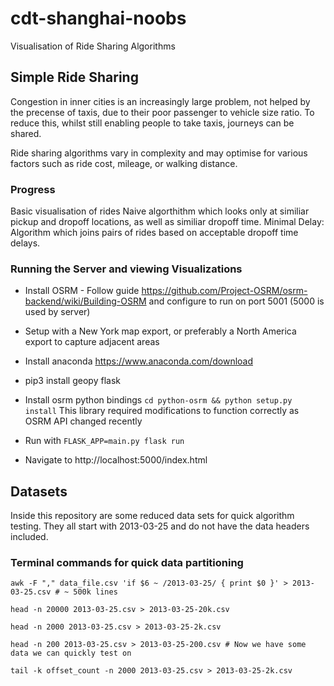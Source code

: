 # cdt-shanghai-noobs

Visualisation of Ride Sharing Algorithms

## Simple Ride Sharing 

Congestion in inner cities is an increasingly large problem, not helped by the precense of taxis, due to their poor passenger to vehicle size ratio. To reduce this, whilst still enabling people to take taxis, journeys can be shared.

Ride sharing algorithms vary in complexity and may optimise for various factors such as ride cost, mileage, or walking distance. 

### Progress

Basic visualisation of rides
Naive algorthithm which looks only at similiar pickup and dropoff locations, as well as similiar dropoff time.
Minimal Delay: Algorithm which joins pairs of rides based on acceptable dropoff time delays.

### Running the Server and viewing Visualizations

* Install OSRM - Follow guide https://github.com/Project-OSRM/osrm-backend/wiki/Building-OSRM and configure to run on port 5001 (5000 is used by server)

* Setup with a New York map export, or preferably a North America export to capture adjacent areas 

* Install anaconda https://www.anaconda.com/download

* pip3 install geopy flask

* Install osrm python bindings ```cd python-osrm && python setup.py install``` This library required modifications to function correctly as OSRM API changed recently

* Run with ```FLASK_APP=main.py flask run ```

* Navigate to http://localhost:5000/index.html

## Datasets

Inside this repository are some reduced data sets for quick algorithm testing. They all start with 2013-03-25 and do not have the data headers included.

### Terminal commands for quick data partitioning

```awk -F "," data_file.csv 'if $6 ~ /2013-03-25/ { print $0 }' > 2013-03-25.csv # ~ 500k lines```

```head -n 20000 2013-03-25.csv > 2013-03-25-20k.csv```

```head -n 2000 2013-03-25.csv > 2013-03-25-2k.csv ```

```head -n 200 2013-03-25.csv > 2013-03-25-200.csv # Now we have some data we can quickly test on```

```tail -k offset_count -n 2000 2013-03-25.csv > 2013-03-25-2k.csv ```
